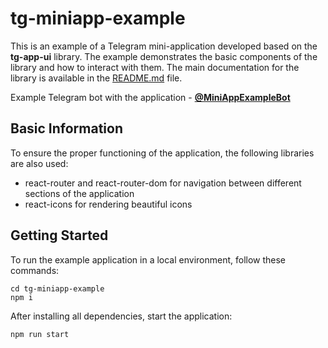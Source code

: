 # tg-miniapp-example

This is an example of a Telegram mini-application developed based on the **tg-app-ui** library. The example demonstrates the basic components of the library and how to interact with them. The main documentation for the library is available in the [README.md](README.en.md) file.

Example Telegram bot with the application - [**@MiniAppExampleBot**](https://t.me/MiniAppExampleBot)

## Basic Information

To ensure the proper functioning of the application, the following libraries are also used:
- react-router and react-router-dom for navigation between different sections of the application
- react-icons for rendering beautiful icons

## Getting Started

To run the example application in a local environment, follow these commands:
```
cd tg-miniapp-example
npm i
```

After installing all dependencies, start the application:
```
npm run start
```